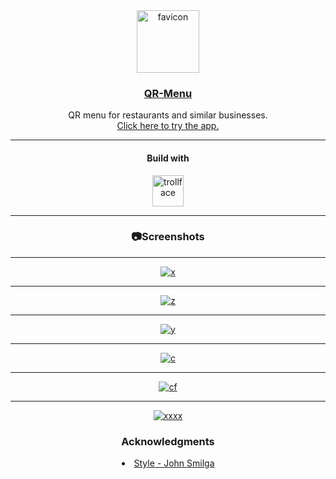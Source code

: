<div align="center">
  <a href="https://github.com/tarikbzcoglu/QRMenu">
  <img src="https://i.ibb.co/x73XvFk/menu.png" height="100px" alt="favicon" border="0" />
  <a href=""><h3>QR-Menu</h3></a>
  </a>

  <p align="center">
   QR menu for restaurants and similar businesses.<br>
   <a href="https://qrmenu-tarkbzc.netlify.app/">Click here to try the app.</a>
  <hr/>
  <h4 align="center">Build with</h4>
   <img src="https://cdn.icon-icons.com/icons2/2699/PNG/512/reactjs_logo_icon_170805.png" height="50px" alt="trollface" border="0" />
   <hr/>
  </p>
  <h3>📷Screenshots</h3>
  <hr/>
  
<a href="https://ibb.co/kSFR3gN"><img src="https://i.ibb.co/tJ57ZMV/x.jpg" alt="x" border="0" /></a>
<hr/>
<a href="https://ibb.co/qY3ZZqR"><img src="https://i.ibb.co/4RnQQvj/z.jpg" alt="z" border="0" /></a>
<hr/>
<a href="https://ibb.co/Sc5BCXX"><img src="https://i.ibb.co/QkpMwFF/y.jpg" alt="y" border="0" /></a><hr/>
<a href="https://imgbb.com/"><img src="https://i.ibb.co/0hCFD0L/c.jpg" alt="c" border="0" /></a><hr/>
<a href="https://ibb.co/brNfs7n"><img src="https://i.ibb.co/4j4Q8Jx/cf.jpg" alt="cf" border="0" /></a><hr/>
<a href="https://ibb.co/r3PV913"><img src="https://i.ibb.co/C6dfLT6/xxxx.jpg" alt="xxxx" border="0" /></a>
<br>
<h3>Acknowledgments</h3>
<li><a href="https://www.vanillajavascriptprojects.com/">Style - John Smilga</a></li>
</div>
